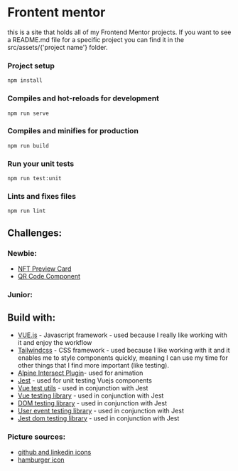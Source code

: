 # Frontent mentor

this is a site that holds all of my Frontend Mentor projects. If you want to see a README.md file for a specific project you can find it in the src/assets/{'project name'} folder.

### Project setup

```
npm install
```

### Compiles and hot-reloads for development

```
npm run serve
```

### Compiles and minifies for production

```
npm run build
```

### Run your unit tests

```
npm run test:unit
```

### Lints and fixes files

```
npm run lint
```

## Challenges:

### Newbie:

- [NFT Preview Card](https://frontendmentor-steel.vercel.app/nft-preview-card)
- [QR Code Component](https://frontendmentor-steel.vercel.app/qr-code-component)

### Junior:

## Build with:

- [VUE.js](https://cli.vuejs.org/) - Javascript framework - used because I really like working with it and enjoy the workflow
- [Tailwindcss](https://tailwindcss.com/) - CSS framework - used because I like working with it and it enables me to style components quickly, meaning I can use my time for other things that I find more important (like testing).
- [Alpine Intersect Plugin](https://alpinejs.dev/plugins/intersect)- used for animation
- [Jest](https://jestjs.io/) - used for unit testing Vuejs components
- [Vue test utils](https://test-utils.vuejs.org/installation/) - used in conjunction with Jest
- [Vue testing library](https://testing-library.com/docs/vue-testing-library/intro) - used in conjunction with Jest
- [DOM testing library](https://testing-library.com/docs/dom-testing-library/install) - used in conjunction with Jest
- [User event testing library](https://testing-library.com/docs/user-event/install) - used in conjunction with Jest
- [Jest dom testing library](https://testing-library.com/docs/ecosystem-jest-dom) - used in conjunction with Jest

### Picture sources:

- [github and linkedin icons](https://www.flaticon.com/authors/roundicons-premium)
- [hamburger icon](https://www.flaticon.com/authors/freepik)
